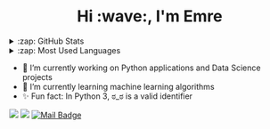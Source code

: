 <h1 align="center">Hi :wave:, I'm Emre</h1>

<details>
  <summary>:zap: GitHub Stats</summary>
  
<img align="center" alt="Emre's GitHub Stats" src="https://github-readme-stats.vercel.app/api?username=emresolaaksu&theme=vue-dark&show_icons=true" />
</details>

<details>
  <summary>:zap: Most Used Languages</summary>

<img align="left" alt="Emre's GitHub Top Languages" src="https://github-readme-stats.vercel.app/api/top-langs/?username=emresolaaksu" />

</details>


- :telescope: I’m currently working on Python applications and Data Science projects
- :seedling: I’m currently learning machine learning algorithms
- :sparkles: Fun fact: In Python 3, ಠ_ಠ is a valid identifier


[![](https://img.shields.io/badge/twitter-%231DA1F2.svg?&style=for-the-badge&logo=twitter&logoColor=white)](https://twitter.com/emresolaaksu)
[![](https://img.shields.io/badge/linkedin-%230077B5.svg?&style=for-the-badge&logo=linkedin&logoColor=white)](https://www.linkedin.com/in/emre-sola-aksu-033504181/)
[![Mail Badge](https://img.shields.io/badge/emresolaaksu07@gmail.com-c14438?style=for-the-badge&logo=Gmail&logoColor=white&link=mailto:emresolaaksu07@gmail.com)](mailto:emresolaaksu07@gmail.com)

<!--
**emresolaaksu/emresolaaksu** is a ✨ _special_ ✨ repository because its `README.md` (this file) appears on your GitHub profile.

Here are some ideas to get you started:

- 🔭 I’m currently working on ...
- 🌱 I’m currently learning ...
- 👯 I’m looking to collaborate on ...
- 🤔 I’m looking for help with ...
- 💬 Ask me about ...
- 📫 How to reach me: ...
- 😄 Pronouns: ...
- ⚡ Fun fact: ...
-->
